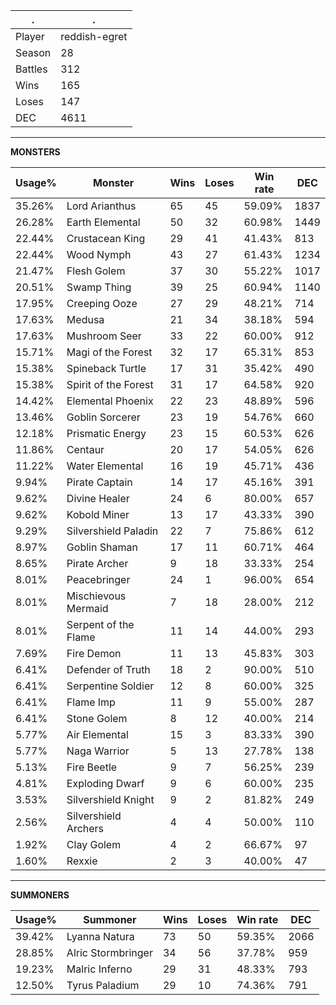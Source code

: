.|.
|-|-
Player|reddish-egret
Season|28
Battles|312
Wins|165
Loses|147
DEC|4611

---
**MONSTERS**

Usage%|Monster|Wins|Loses|Win rate|DEC|
-|-|-|-|-|-|
35.26%|Lord Arianthus|65|45|59.09%|1837|
26.28%|Earth Elemental|50|32|60.98%|1449|
22.44%|Crustacean King|29|41|41.43%|813|
22.44%|Wood Nymph|43|27|61.43%|1234|
21.47%|Flesh Golem|37|30|55.22%|1017|
20.51%|Swamp Thing|39|25|60.94%|1140|
17.95%|Creeping Ooze|27|29|48.21%|714|
17.63%|Medusa|21|34|38.18%|594|
17.63%|Mushroom Seer|33|22|60.00%|912|
15.71%|Magi of the Forest|32|17|65.31%|853|
15.38%|Spineback Turtle|17|31|35.42%|490|
15.38%|Spirit of the Forest|31|17|64.58%|920|
14.42%|Elemental Phoenix|22|23|48.89%|596|
13.46%|Goblin Sorcerer|23|19|54.76%|660|
12.18%|Prismatic Energy|23|15|60.53%|626|
11.86%|Centaur|20|17|54.05%|626|
11.22%|Water Elemental|16|19|45.71%|436|
9.94%|Pirate Captain|14|17|45.16%|391|
9.62%|Divine Healer|24|6|80.00%|657|
9.62%|Kobold Miner|13|17|43.33%|390|
9.29%|Silvershield Paladin|22|7|75.86%|612|
8.97%|Goblin Shaman|17|11|60.71%|464|
8.65%|Pirate Archer|9|18|33.33%|254|
8.01%|Peacebringer|24|1|96.00%|654|
8.01%|Mischievous Mermaid|7|18|28.00%|212|
8.01%|Serpent of the Flame|11|14|44.00%|293|
7.69%|Fire Demon|11|13|45.83%|303|
6.41%|Defender of Truth|18|2|90.00%|510|
6.41%|Serpentine Soldier|12|8|60.00%|325|
6.41%|Flame Imp|11|9|55.00%|287|
6.41%|Stone Golem|8|12|40.00%|214|
5.77%|Air Elemental|15|3|83.33%|390|
5.77%|Naga Warrior|5|13|27.78%|138|
5.13%|Fire Beetle|9|7|56.25%|239|
4.81%|Exploding Dwarf|9|6|60.00%|235|
3.53%|Silvershield Knight|9|2|81.82%|249|
2.56%|Silvershield Archers|4|4|50.00%|110|
1.92%|Clay Golem|4|2|66.67%|97|
1.60%|Rexxie|2|3|40.00%|47|

---
**SUMMONERS**

Usage%|Summoner|Wins|Loses|Win rate|DEC|
-|-|-|-|-|-|
39.42%|Lyanna Natura|73|50|59.35%|2066|
28.85%|Alric Stormbringer|34|56|37.78%|959|
19.23%|Malric Inferno|29|31|48.33%|793|
12.50%|Tyrus Paladium|29|10|74.36%|791|

